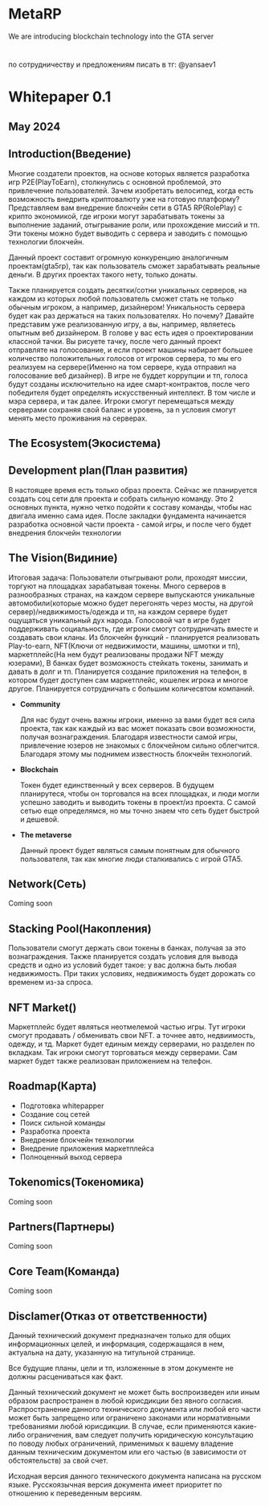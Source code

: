 # MetaRP
We are introducing blockchain technology into the GTA server
#
по сотрудничеству и предложениям писать в тг: @yansaev1
# Whitepaper 0.1

## **May 2024**

## Introduction(Введение)

  Многие создатели проектов, на основе которых является разработка игр P2E(PlayToEarn), столкнулись с основной проблемой, это привлечение пользователей. Зачем изобретать велосипед, когда есть возможность внедрить криптовалюту уже на готовую платформу? Представляем вам внедрение блокчейн сети в GTA5 RP(RolePlay) с крипто экономикой, где игроки могут зарабатывать токены за выполнение заданий, отыгрывание роли, или прохождение миссий и тп. Эти токены можно будет выводить с сервера и заводить с помощью технологии блокчейн.

  Данный проект составит огромную конкуренцию аналогичным проектам(gta5rp), так как пользователь сможет зарабатывать реальные деньги. В других проектах такого нету, только донаты. 

  Также планируется создать десятки/сотни уникальных серверов, на каждом из которых любой пользователь сможет стать не только обычным игроком, а например, дизайнером! Уникальность сервера будет как раз держаться на таких пользователях. Но почему? Давайте представим уже реализованную игру, а вы, например, являетесь опытным веб дизайнером. В голове у вас есть идея о проектировании классной тачки. Вы рисуете тачку, после чего данный проект отправляте на голосование, и если проект машины набирает большее количество положительных голосов от игроков сервера, то мы его реализуем на сервере(Именно на том сервере, куда отправил на голосование веб дизайнер). В игре не буддет коррупции и тп, голоса будут созданы исключительно на идее смарт-контрактов, после чего победителя будет определять искусственный интеллект. В том числе и мэра сервера, и так далее. Игроки смогут перемещаться между серверами сохраняя свой баланс и уровень, за n условия смогут менять место проживания на серверах.

## The Ecosystem(Экосистема)

## Development plan(План развития)

В настоящее время есть только образ проекта. Сейчас же планируется создать соц сети для проекта и собрать сильную команду. Это 2 основных пункта, нужно четко подойти к составу команды, чтобы нас двигала именно сама идея. После закладки фундамента начинается разработка основной части проекта - самой игры, и после чего будет внедрения блокчейн технологии

## The Vision(Видиние)

Итоговая задача: Пользователи отыгрывают роли, проходят миссии, торгуют на площадках зарабатывая токены. Много серверов в разнообразных странах, на каждом сервере выпускаются уникальные автомобили(которые можно будет перегонять через мосты, на другой сервер)/недвижимость/одежда и тп, на каждом сервере будет ощущаться уникальный дух народа. Голосовой чат в игре будет поддерживать социальность, где игроки смогут сотрудничать вместе и создавать свои кланы. Из блокчейн функций - планируется реализовать Play-to-earn, NFT(Ключи от недвижимости, машины, шмотки и тп), маркетплейс(На нем будут реализованы продажи NFT между юзерами),  В банках будет возможность стейкать токены, занимать и давать в долг и тп. Планируется создание приложения на телефон, в котором будет доступен сам маркетплейс, кошелек игрока и многое другое.  Планируется сотрудничать с большим количесвтом компаний.

- **Community**
    
    Для нас будут очень важны игроки, именно за вами будет вся сила проекта, так как каждый из вас может показать свои возможности, получая вознаграждения. Благодаря известности самой игры, привлечение юзеров не знакомых с блокчейном сильно облегчится. Благодаря этому мы поднимем известность блокчейн технологий.
    
- **Blockchain**
    
     Токен будет единственный у всех серверов. В будущем планирутеся, чтобы он торговался на всех площадках, и люди могли успешно заводить и выводить токены в проект/из проекта. С самой сетью еще определямся, но мы точно знаем что сеть будет быстрой и дешевой.
    
- **The metaverse**
    
    Данный проект будет являться самым понятным для обычного пользователя, так как многие люди сталкивались с игрой GTA5.
    

## Network(Сеть)

Coming soon

## Stacking Pool(Накопления)

Пользователи смогут держать свои токены в банках, получая за это вознаграждения. Также планируется создать условия для вывода средств и одно из условий будет такое: у вас должна быть любая недвижимость. При таких условиях, недвижимость будет дорожать со временем из-за спроса.

## NFT  Market()

Маркетплейс будет являться неотмелемой частью игры. Тут игроки смогут продавать / обменивать свои NFT. а точнее авто, недвиимость, одежду, и тд. Маркет будет единым между серверами, но разделен по вкладкам. Так игроки смогут торговаться между серверами. Сам маркет будет также реализован приложением на телефон.

## Roadmap(Карта)

- Подготовка whitepapper
- Создание соц сетей
- Поиск сильной команды
- Разработка проекта
- Внедрение блокчейн технологии
- Внедрение приложения маркетплейса
- Полноценный выход сервера

## Tokenomics(Токеномика)

Coming soon

## Partners(Партнеры)

Coming soon

## Core Team(Команда)

Coming soon

## Disclamer(Отказ от ответственности)

Данный технический документ предназначен только для общих информационных целей, и информация, содержащаяся в нем, актуальна на дату, указанную на титульной странице.

Все будущие планы, цели и тп, изложенные в этом документе не должны расцениваться как факт.

Данный технический документ не может быть воспроизведен или иным образом распространен в любой юрисдикции без явного согласия. Распространение данного технического документа или любой его части может быть запрещено или ограничено законами или нормативными требованиями любой юрисдикции. В случае, 
если применяются какие-либо ограничения, вам следует получить юридическую консультацию по поводу любых ограничений, применимых к вашему
владение данным техническим документом или его частью (в зависимости от обстоятельств) за свой счет.

Исходная версия данного технического документа написана на русском языке. Русскоязычная версия документа имеет приоритет по отношению к переведенным версиям.
